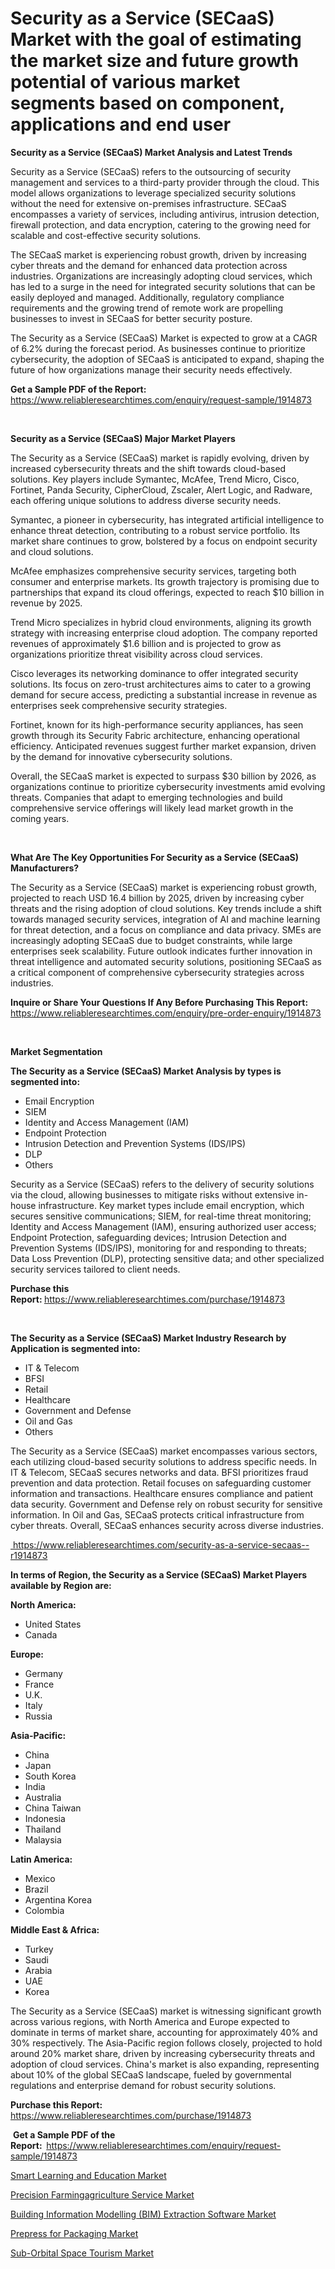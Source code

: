 <p><h1>Security as a Service (SECaaS) Market with the goal of estimating the market size and future growth potential of various market segments based on component, applications and end user</h1></p><p><strong>Security as a Service (SECaaS) Market Analysis and Latest Trends</strong></p>
<p><p>Security as a Service (SECaaS) refers to the outsourcing of security management and services to a third-party provider through the cloud. This model allows organizations to leverage specialized security solutions without the need for extensive on-premises infrastructure. SECaaS encompasses a variety of services, including antivirus, intrusion detection, firewall protection, and data encryption, catering to the growing need for scalable and cost-effective security solutions.</p><p>The SECaaS market is experiencing robust growth, driven by increasing cyber threats and the demand for enhanced data protection across industries. Organizations are increasingly adopting cloud services, which has led to a surge in the need for integrated security solutions that can be easily deployed and managed. Additionally, regulatory compliance requirements and the growing trend of remote work are propelling businesses to invest in SECaaS for better security posture.</p><p>The Security as a Service (SECaaS) Market is expected to grow at a CAGR of 6.2% during the forecast period. As businesses continue to prioritize cybersecurity, the adoption of SECaaS is anticipated to expand, shaping the future of how organizations manage their security needs effectively.</p></p>
<p><strong>Get a Sample PDF of the Report:&nbsp;</strong> <a href="https://www.reliableresearchtimes.com/enquiry/request-sample/1914873?utm_campaign=2934&utm_medium=2&utm_source=Github&utm_content=ia&utm_term=11032025&utm_id=security-as-a-service-secaas">https://www.reliableresearchtimes.com/enquiry/request-sample/1914873</a></p>
<p>&nbsp;</p>
<p><strong>Security as a Service (SECaaS) Major Market Players</strong></p>
<p><p>The Security as a Service (SECaaS) market is rapidly evolving, driven by increased cybersecurity threats and the shift towards cloud-based solutions. Key players include Symantec, McAfee, Trend Micro, Cisco, Fortinet, Panda Security, CipherCloud, Zscaler, Alert Logic, and Radware, each offering unique solutions to address diverse security needs.</p><p>Symantec, a pioneer in cybersecurity, has integrated artificial intelligence to enhance threat detection, contributing to a robust service portfolio. Its market share continues to grow, bolstered by a focus on endpoint security and cloud solutions.</p><p>McAfee emphasizes comprehensive security services, targeting both consumer and enterprise markets. Its growth trajectory is promising due to partnerships that expand its cloud offerings, expected to reach $10 billion in revenue by 2025.</p><p>Trend Micro specializes in hybrid cloud environments, aligning its growth strategy with increasing enterprise cloud adoption. The company reported revenues of approximately $1.6 billion and is projected to grow as organizations prioritize threat visibility across cloud services.</p><p>Cisco leverages its networking dominance to offer integrated security solutions. Its focus on zero-trust architectures aims to cater to a growing demand for secure access, predicting a substantial increase in revenue as enterprises seek comprehensive security strategies.</p><p>Fortinet, known for its high-performance security appliances, has seen growth through its Security Fabric architecture, enhancing operational efficiency. Anticipated revenues suggest further market expansion, driven by the demand for innovative cybersecurity solutions.</p><p>Overall, the SECaaS market is expected to surpass $30 billion by 2026, as organizations continue to prioritize cybersecurity investments amid evolving threats. Companies that adapt to emerging technologies and build comprehensive service offerings will likely lead market growth in the coming years.</p></p>
<p>&nbsp;</p>
<p><strong>What Are The Key Opportunities For Security as a Service (SECaaS) Manufacturers?</strong></p>
<p><p>The Security as a Service (SECaaS) market is experiencing robust growth, projected to reach USD 16.4 billion by 2025, driven by increasing cyber threats and the rising adoption of cloud solutions. Key trends include a shift towards managed security services, integration of AI and machine learning for threat detection, and a focus on compliance and data privacy. SMEs are increasingly adopting SECaaS due to budget constraints, while large enterprises seek scalability. Future outlook indicates further innovation in threat intelligence and automated security solutions, positioning SECaaS as a critical component of comprehensive cybersecurity strategies across industries.</p></p>
<p><strong>Inquire or Share Your Questions If Any Before Purchasing This Report:</strong> <a href="https://www.reliableresearchtimes.com/enquiry/pre-order-enquiry/1914873?utm_campaign=2934&utm_medium=2&utm_source=Github&utm_content=ia&utm_term=11032025&utm_id=security-as-a-service-secaas">https://www.reliableresearchtimes.com/enquiry/pre-order-enquiry/1914873</a></p>
<p>&nbsp;</p>
<p><strong>Market Segmentation</strong></p>
<p><strong>The Security as a Service (SECaaS) Market Analysis by types is segmented into:</strong></p>
<p><ul><li>Email Encryption</li><li>SIEM</li><li>Identity and Access Management (IAM)</li><li>Endpoint Protection</li><li>Intrusion Detection and Prevention Systems (IDS/IPS)</li><li>DLP</li><li>Others</li></ul></p>
<p><p>Security as a Service (SECaaS) refers to the delivery of security solutions via the cloud, allowing businesses to mitigate risks without extensive in-house infrastructure. Key market types include email encryption, which secures sensitive communications; SIEM, for real-time threat monitoring; Identity and Access Management (IAM), ensuring authorized user access; Endpoint Protection, safeguarding devices; Intrusion Detection and Prevention Systems (IDS/IPS), monitoring for and responding to threats; Data Loss Prevention (DLP), protecting sensitive data; and other specialized security services tailored to client needs.</p></p>
<p><strong>Purchase this Report:&nbsp;</strong><a href="https://www.reliableresearchtimes.com/purchase/1914873?utm_campaign=2934&utm_medium=2&utm_source=Github&utm_content=ia&utm_term=11032025&utm_id=security-as-a-service-secaas">https://www.reliableresearchtimes.com/purchase/1914873</a></p>
<p>&nbsp;</p>
<p><strong>The Security as a Service (SECaaS) Market Industry Research by Application is segmented into:</strong></p>
<p><ul><li>IT & Telecom</li><li>BFSI</li><li>Retail</li><li>Healthcare</li><li>Government and Defense</li><li>Oil and Gas</li><li>Others</li></ul></p>
<p><p>The Security as a Service (SECaaS) market encompasses various sectors, each utilizing cloud-based security solutions to address specific needs. In IT & Telecom, SECaaS secures networks and data. BFSI prioritizes fraud prevention and data protection. Retail focuses on safeguarding customer information and transactions. Healthcare ensures compliance and patient data security. Government and Defense rely on robust security for sensitive information. In Oil and Gas, SECaaS protects critical infrastructure from cyber threats. Overall, SECaaS enhances security across diverse industries.</p></p>
<p><a href="https://www.reliableresearchtimes.com/security-as-a-service-secaas--r1914873?utm_campaign=2934&utm_medium=2&utm_source=Github&utm_content=ia&utm_term=11032025&utm_id=security-as-a-service-secaas">&nbsp;https://www.reliableresearchtimes.com/security-as-a-service-secaas--r1914873</a></p>
<p><strong>In terms of Region, the Security as a Service (SECaaS) Market Players available by Region are:</strong></p>
<p>
    <p> <strong> North America: </strong>
        <ul>
            <li>United States</li>
            <li>Canada</li>
        </ul>
        </p> 
    <p> <strong> Europe: </strong>
        <ul>
            <li>Germany</li>
            <li>France</li>
            <li>U.K.</li>
            <li>Italy</li>
            <li>Russia</li>
        </ul>
        </p> 
    <p> <strong> Asia-Pacific: </strong>
        <ul>
            <li>China</li>
            <li>Japan</li>
            <li>South Korea</li>
            <li>India</li>
            <li>Australia</li>
            <li>China Taiwan</li>
            <li>Indonesia</li>
            <li>Thailand</li>
            <li>Malaysia</li>
        </ul>
        </p> 
    <p> <strong> Latin America: </strong>
        <ul>
            <li>Mexico</li>
            <li>Brazil</li>
            <li>Argentina Korea</li>
            <li>Colombia</li>
        </ul>
        </p> 
    <p> <strong> Middle East & Africa: </strong>
        <ul>
            <li>Turkey</li>
            <li>Saudi</li>
            <li>Arabia</li>
            <li>UAE</li>
            <li>Korea</li>
        </ul>
    </p>
    </p>
<p><p>The Security as a Service (SECaaS) market is witnessing significant growth across various regions, with North America and Europe expected to dominate in terms of market share, accounting for approximately 40% and 30% respectively. The Asia-Pacific region follows closely, projected to hold around 20% market share, driven by increasing cybersecurity threats and adoption of cloud services. China's market is also expanding, representing about 10% of the global SECaaS landscape, fueled by governmental regulations and enterprise demand for robust security solutions.</p></p>
<p><strong>Purchase this Report: </strong><a href="https://www.reliableresearchtimes.com/purchase/1914873?utm_campaign=2934&utm_medium=2&utm_source=Github&utm_content=ia&utm_term=11032025&utm_id=security-as-a-service-secaas">https://www.reliableresearchtimes.com/purchase/1914873</a></p>
<p>&nbsp;<strong>Get a Sample PDF of the Report:&nbsp;&nbsp;</strong><a href="https://www.reliableresearchtimes.com/enquiry/request-sample/1914873?utm_campaign=2934&utm_medium=2&utm_source=Github&utm_content=ia&utm_term=11032025&utm_id=security-as-a-service-secaas">https://www.reliableresearchtimes.com/enquiry/request-sample/1914873</a></p>
<p><strong></strong></p>
<p><p><a href="https://github.com/kbollin866/Market-Research-Report-List-1/blob/main/smart-learning-and-education-market.md?utm_campaign=2934&utm_medium=2&utm_source=Github&utm_content=ia&utm_term=11032025&utm_id=security-as-a-service-secaas">Smart Learning and Education Market</a></p><p><a href="https://github.com/janraimondo83/Market-Research-Report-List-1/blob/main/precision-farmingagriculture-service-market.md?utm_campaign=2934&utm_medium=2&utm_source=Github&utm_content=ia&utm_term=11032025&utm_id=security-as-a-service-secaas">Precision Farmingagriculture Service Market</a></p><p><a href="https://github.com/sca704osol/Market-Research-Report-List-1/blob/main/building-information-modelling-bim-extraction-software-market.md?utm_campaign=2934&utm_medium=2&utm_source=Github&utm_content=ia&utm_term=11032025&utm_id=security-as-a-service-secaas">Building Information Modelling (BIM) Extraction Software Market</a></p><p><a href="https://github.com/mauripalmi/Market-Research-Report-List-6/blob/main/prepress-for-packaging-market.md?utm_campaign=2934&utm_medium=2&utm_source=Github&utm_content=ia&utm_term=11032025&utm_id=security-as-a-service-secaas">Prepress for Packaging Market</a></p><p><a href="https://github.com/techerghalim/Market-Research-Report-List-1/blob/main/sub-orbital-space-tourism-market.md?utm_campaign=2934&utm_medium=2&utm_source=Github&utm_content=ia&utm_term=11032025&utm_id=security-as-a-service-secaas">Sub-Orbital Space Tourism Market</a></p></p>